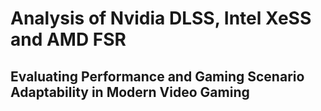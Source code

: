 # Analysis of Nvidia DLSS, Intel XeSS and AMD FSR
## Evaluating Performance and Gaming Scenario Adaptability in Modern Video Gaming
